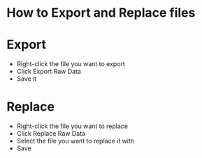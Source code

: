 # How to Export and Replace files

# Export

- Right-click the file you want to export
- Click Export Raw Data
- Save it

# Replace

- Right-click the file you want to replace
- Click Replace Raw Data
- Select the file you want to replace it with
- Save
